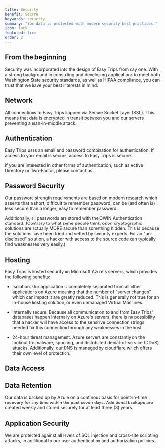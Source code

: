 ```yaml
---
title: Security
benefit: Secure
keywords: security
summary: "You data is protected with modern security best practices."
icon: lock
featured: true
order: 2
---
```


## From the beginning
Security was incorporated into the design of Easy Trips from day one.  With a strong background in consulting and developing applications to meet both Washington State security standards, as well as HIPAA compliance, you can trust that we have your best interests in mind.

## Network
All connections to Easy Trips happen via Secure Socket Layer (SSL).  This means that data is encrypted in transit between you and our servers preventing a man-in-middle attack.

## Authentication
Easy Trips uses an email and password combination for authentication.  If access to your email is secure, access to Easy Trips is secure.

If you are interested in other forms of authentication, such as Active Directory or Two-Factor, please contact us.

## Password Security
Our password strength requirements are based on modern research which asserts that a short, difficult to remember password, can be (and often is) less secure than a longer, easy to remember passwerd.

Additionally, all passwords are stored with the OWIN Authentication standard.  (Contrary to what some people think, *open* cryptographic solutions are actually MORE secure than something hidden.  This is because the solutions have been tried and vetted by security experts.  For an "un-disclosed" solution, a hacker with access to the source code can typically find weaknesses very easily.)


## Hosting
Easy Trips is hosted security on Microsoft Azure's servers, which provides the following benefits:
* Isolation.  Our application is completely separated from all other applications on Azure meaning that the number of "server changes" which can impact it are greatly reduced.  This is generally not true for an in-house hosting solution, or even unmanaged Virtual Machines.

* Internally secure.  Because all communication to and from Easy Trips' databases happen internally on Azure's servers, there is no possibility that a hacker will have access to the sensitive connection strings needed for this connection through any weaknesses in the host.

* 24-hour threat management.  Azure servers are constantly on the lookout for malware, spoofing, and distributed denial-of-service (DDoS) attacks.  Additionally, our DNS is managed by cloudflare which offers their own level of protection.

## Data Access


## Data Retention
Our data is backed up by Azure on a continous basis for point-in-time recovery for any time within the past seven days.  Additional backups are created weekly and stored securely for at least three (3) years.


## Application Security
We are protected against all levels of SQL Injection and cross-site scripting attacks, in additional to our user authentication and authorization policies.

